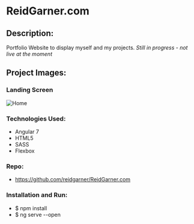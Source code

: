 # ReidGarner.com

## Description: 
Portfolio Website to display myself and my projects. 
*Still in progress - not live at the moment*

## Project Images: 

### Landing Screen
![Home](src/assets/PPLandingPage.png)

### Technologies Used:
- Angular 7 
- HTML5
- SASS
- Flexbox

### Repo:
- https://github.com/reidgarner/ReidGarner.com

### Installation and Run:
- $ npm install
- $ ng serve --open